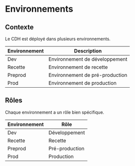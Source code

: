 <!-- Title: Environnements -->
<!-- Parent: DAT - Document d'architecture technique -->

<!-- Macro: \!\[.*\]\((.+)\)\<\!\-\- width=(.*) \-\-\>
     Template: ac:image
     Attachment: ${1}
     Width: ${2} -->

# Environnements

<!-- Include: ac:toc -->

## Contexte
Le CDH est déployé dans plusieurs environnements.

| Environnement | Description |
|---------------|-------------|
| Dev | Environnement de développement |
| Recette | Environnement de recette |
| Preprod | Environnement de pré-production |
| Prod | Environnement de production |

## Rôles
Chaque environnement a un rôle bien spécifique.

| Environnement | Rôle |
|---------------|------|
| Dev | Développement |
| Recette | Recette |
| Preprod | Pré-production |
| Prod | Production |